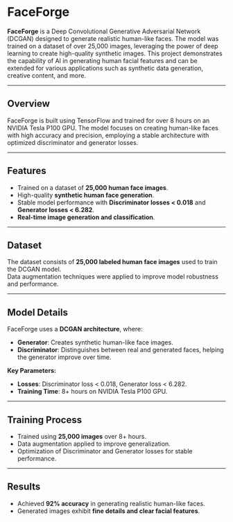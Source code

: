 # FaceForge

**FaceForge** is a Deep Convolutional Generative Adversarial Network (DCGAN) designed to generate realistic human-like faces. The model was trained on a dataset of over 25,000 images, leveraging the power of deep learning to create high-quality synthetic images. This project demonstrates the capability of AI in generating human facial features and can be extended for various applications such as synthetic data generation, creative content, and more. 

---

## Overview
FaceForge is built using TensorFlow and trained for over 8 hours on an NVIDIA Tesla P100 GPU. The model focuses on creating human-like faces with high accuracy and precision, employing a stable architecture with optimized discriminator and generator losses.

---

## Features
- Trained on a dataset of **25,000 human face images**.  
- High-quality **synthetic human face generation**.  
- Stable model performance with **Discriminator losses < 0.018** and **Generator losses < 6.282**.  
- **Real-time image generation and classification**.  

---

## Dataset
The dataset consists of **25,000 labeled human face images** used to train the DCGAN model.  
Data augmentation techniques were applied to improve model robustness and performance.

---

## Model Details
FaceForge uses a **DCGAN architecture**, where:

- **Generator**: Creates synthetic human-like face images.  
- **Discriminator**: Distinguishes between real and generated faces, helping the generator improve over time.  

**Key Parameters:**  
- **Losses**: Discriminator loss < 0.018, Generator loss < 6.282.  
- **Training Time**: 8+ hours on NVIDIA Tesla P100 GPU.  

---

## Training Process
- Trained using **25,000 images** over 8+ hours.  
- Data augmentation applied to improve generalization.  
- Optimization of Discriminator and Generator losses for stable performance.  

---

## Results
- Achieved **92% accuracy** in generating realistic human-like faces.  
- Generated images exhibit **fine details and clear facial features**.  
